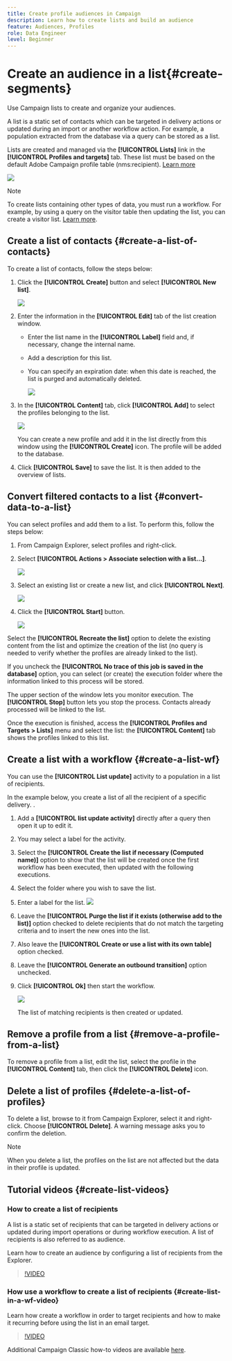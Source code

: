```yaml
---
title: Create profile audiences in Campaign
description: Learn how to create lists and build an audience 
feature: Audiences, Profiles
role: Data Engineer
level: Beginner
---
```

# Create an audience in a list{#create-segments}

Use Campaign lists to create and organize your audiences.

A list is a static set of contacts which can be targeted in delivery actions or updated during an import or another workflow action. For example, a population extracted from the database via a query can be stored as a list.

Lists are created and managed via the **[!UICONTROL Lists]** link in the **[!UICONTROL Profiles and targets]** tab. These list must be based on the default Adobe Campaign profile table (nms:recipient). [Learn more](../dev/datamodel#ootb-profiles.md)


![](assets/list-dashboard.png)

>[!NOTE]
>
>To create lists containing other types of data, you must run a workflow. For example, by using a query on the visitor table then updating the list, you can create a visitor list. [Learn more](.#create-a-list-wf).

<!--

Two types of lists are available in Adobe Campaign:

* **[!UICONTROL Group]** type: The **[!UICONTROL Group]** type lists belong to a **static** list of people selected according to specific criteria. The list is like a snapshot of a set of profiles. Please note that it is not updated automatically in the event of profiles being added to the database.

  For more information on how to create a **[!UICONTROL Group]** type list, refer to this [page](#creating-a-profile-list-from-a-group).

* **[!UICONTROL List]** type: The **[!UICONTROL List]** type lists allows you to use workflows to create and manage lists. These will be specific lists resulting from data imports, that can be updated via the dedicated **[!UICONTROL List update]** workflow activity.

  Unlike the **[!UICONTROL Group]** type list, this type list can be automatically updated with a **[!UICONTROL Scheduler]** activity. Note that For an example on how to create **[!UICONTROL List]** type lists, refer to [this page](../../workflow/using/list-update.md).

![](assets/do-not-localize/how-to-video.png) [Discover this feature in video](#create-list-video)
--> 

## Create a list of contacts {#create-a-list-of-contacts}

To create a list of contacts, follow the steps below: 

1. Click the **[!UICONTROL Create]** button and select **[!UICONTROL New list]**.
    
    ![](assets/new-list.png)

1. Enter the information in the **[!UICONTROL Edit]** tab of the list creation window.

    * Enter the list name in the **[!UICONTROL Label]** field and, if necessary, change the internal name.
    * Add a description for this list.
    * You can specify an expiration date: when this date is reached, the list is purged and automatically deleted.
    
      ![](assets/list-details.png)

1. In the **[!UICONTROL Content]** tab, click **[!UICONTROL Add]** to select the profiles belonging to the list.

   ![](assets/add-profiles-to-a-list.png)

   You can create a new profile and add it in the list directly from this window using the **[!UICONTROL Create]** icon. The profile will be added to the database.

1. Click **[!UICONTROL Save]** to save the list. It is then added to the overview of lists.


## Convert filtered contacts to a list {#convert-data-to-a-list}

You can select profiles and add them to a list. To perform this, follow the steps below:

1. From Campaign Explorer, select profiles and right-click. 
1. Select **[!UICONTROL Actions > Associate selection with a list...]**.

   ![](assets/add-selection-to-a-list.png)

1. Select an existing list or create a new list, and click **[!UICONTROL Next]**.

   ![](assets/select-the-list.png)

1. Click the **[!UICONTROL Start]** button.

   ![](assets/record-a-list.png)

Select the **[!UICONTROL Recreate the list]** option to delete the existing content from the list and optimize the creation of the list (no query is needed to verify whether the profiles are already linked to the list).

If you uncheck the **[!UICONTROL No trace of this job is saved in the database]** option, you can select (or create) the execution folder where the information linked to this process will be stored.

The upper section of the window lets you monitor execution. The **[!UICONTROL Stop]** button lets you stop the process. Contacts already processed will be linked to the list.

Once the execution is finished, access the **[!UICONTROL Profiles and Targets > Lists]** menu and select the list: the **[!UICONTROL Content]** tab shows the profiles linked to this list.


## Create a list with a workflow  {#create-a-list-wf}

You can use the **[!UICONTROL List update]** activity to a population in a list of recipients.

In the example below, you create a list of all the recipient of a specific delivery. .

1. Add a **[!UICONTROL list update activity]** directly after a query then open it up to edit it.
1. You may select a label for the activity.
1. Select the **[!UICONTROL Create the list if necessary (Computed name)]** option to show that the list will be created once the first workflow has been executed, then updated with the following executions.
1. Select the folder where you wish to save the list.
1. Enter a label for the list. 
   ![](assets/list-update-activity.png)
1. Leave the **[!UICONTROL Purge the list if it exists (otherwise add to the list)]** option checked to delete recipients that do not match the targeting criteria and to insert the new ones into the list.
1. Also leave the **[!UICONTROL Create or use a list with its own table]** option checked.
1. Leave the **[!UICONTROL Generate an outbound transition]** option unchecked.
1. Click **[!UICONTROL Ok]** then start the workflow.

   ![](assets/create-a-list-in-a-wf.png)

   The list of matching recipients is then created or updated.

## Remove a profile from a list {#remove-a-profile-from-a-list}

To remove a profile from a list, edit the list, select the profile in the **[!UICONTROL Content]** tab, then click the **[!UICONTROL Delete]** icon.

## Delete a list of profiles {#delete-a-list-of-profiles}

To delete a list, browse to it from Campaign Explorer, select it and right-click. Choose **[!UICONTROL Delete]**. A warning message asks you to confirm the deletion.

>[!NOTE]
>
>When you delete a list, the profiles on the list are not affected but the data in their profile is updated.

## Tutorial videos {#create-list-videos}

### How to create a list of recipients

A list is a static set of recipients that can be targeted in delivery actions or updated during import operations or during workflow execution. A list of recipients is also referred to as audience.

Learn how to create an audience by configuring a list of recipients from the Explorer.

>[!VIDEO](https://video.tv.adobe.com/v/25602/quality=12)

### How use a workflow to create a list of recipients {#create-list-in-a-wf-video}

Learn how create a workflow in order to target recipients and how to make it recurring before using the list in an email target.

>[!VIDEO](https://video.tv.adobe.com/v/25603?quality=12)

Additional Campaign Classic how-to videos are available [here](https://experienceleague.adobe.com/docs/campaign-classic-learn/tutorials/overview.html).
